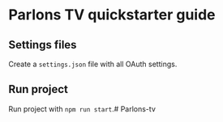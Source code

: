# Parlons TV quickstarter guide

## Settings files
Create a `settings.json` file with all OAuth settings.

## Run project
Run project with `npm run start`.#   P a r l o n s - t v  
 